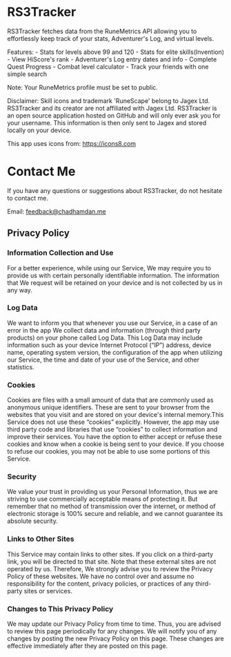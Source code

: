 # RS3Tracker

RS3Tracker fetches data from the RuneMetrics API allowing you to effortlessly keep track of your stats, Adventurer's Log, and virtual levels.

Features:
	- Stats for levels above 99 and 120
	- Stats for elite skills(Invention)
	- View HiScore's rank
	- Adventurer's Log entry dates and info
	- Complete Quest Progress
	- Combat level calculator
	- Track your friends with one simple search

Note: Your RuneMetrics profile must be set to public.

Disclaimer:
Skill icons and trademark 'RuneScape' belong to Jagex Ltd. RS3Tracker and its creator are not affiliated with Jagex Ltd.
RS3Tracker is an open source application hosted on GitHub and will only ever ask you for your username. This information is then only sent to Jagex and stored locally on your device.

This app uses icons from: https://icons8.com

# Contact Me

If you have any questions or suggestions about RS3Tracker, do not hesitate to contact me.

Email: feedback@chadhamdan.me


## Privacy Policy

### Information Collection and Use

For a better experience, while using our Service, We may require you to provide us with certain personally identifiable information. The information that We request will be retained on your device and is not collected by us in any way.

### Log Data 

We want to inform you that whenever you use our Service, in a case of an error in the app We collect data and information (through third party products) on your phone called Log Data. This Log Data may include information such as your device Internet Protocol (“IP”) address, device name, operating system version, the configuration of the app when utilizing our Service, the time and date of your use of the Service, and other statistics.

### Cookies

Cookies are files with a small amount of data that are commonly used as anonymous unique identifiers. These are sent to your browser from the websites that you visit and are stored on your device's internal memory.This Service does not use these “cookies” explicitly. However, the app may use third party code and libraries that use “cookies” to collect information and improve their services. You have the option to either accept or refuse these cookies and know when a cookie is being sent to your device. If you choose to refuse our cookies, you may not be able to use some portions of this Service.

### Security

We value your trust in providing us your Personal Information, thus we are striving to use commercially acceptable means of protecting it. But remember that no method of transmission over the internet, or method of electronic storage is 100% secure and reliable, and we cannot guarantee its absolute security.

### Links to Other Sites

This Service may contain links to other sites. If you click on a third-party link, you will be directed to that site. Note that these external sites are not operated by us. Therefore, We strongly advise you to review the Privacy Policy of these websites. We have no control over and assume no responsibility for the content, privacy policies, or practices of any third-party sites or services.

### Changes to This Privacy Policy

We may update our Privacy Policy from time to time. Thus, you are advised to review this page periodically for any changes. We will notify you of any changes by posting the new Privacy Policy on this page. These changes are effective immediately after they are posted on this page.
